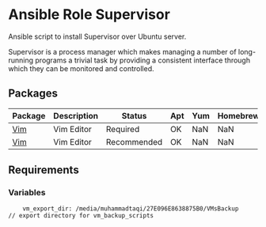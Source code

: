 # Ansible Role Supervisor

Ansible script to install Supervisor over Ubuntu server. 

Supervisor is a process manager which makes managing a number of long-running programs a trivial task by providing a consistent interface through which they can be monitored and controlled.


## Packages
| Package | Description | Status | Apt | Yum | Homebrew |
| ------- | ----------- | ------ | --- | --- | -------- |
| [Vim](www.vim.org/) | Vim Editor | Required | OK | NaN | NaN |
| [Vim](www.vim.org/) | Vim Editor | Recommended | OK | NaN | NaN |


## Requirements

### Variables

```$xslt
    vm_export_dir: /media/muhammadtaqi/27E096E8638875B0/VMsBackup    // export directory for vm_backup_scripts
```

